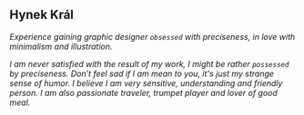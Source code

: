 ## Hynek Král ##

*Experience gaining graphic designer*
*`obsessed`*
*with preciseness, in love with minimalism and illustration.*

*I am never satisfied with the result of my work, I might be rather*
*`possessed`*
*by preciseness. Don’t feel sad if I am mean to you, it's just my strange sense of humor. I believe I am very sensitive, understanding and friendly person. I am also passionate traveler, trumpet player and lover of good meal.*
